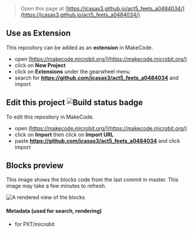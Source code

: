 
> Open this page at [https://jcasas3.github.io/act5_feets_a0484034/](https://jcasas3.github.io/act5_feets_a0484034/)

## Use as Extension

This repository can be added as an **extension** in MakeCode.

* open [https://makecode.microbit.org/](https://makecode.microbit.org/)
* click on **New Project**
* click on **Extensions** under the gearwheel menu
* search for **https://github.com/jcasas3/act5_feets_a0484034** and import

## Edit this project ![Build status badge](https://github.com/jcasas3/act5_feets_a0484034/workflows/MakeCode/badge.svg)

To edit this repository in MakeCode.

* open [https://makecode.microbit.org/](https://makecode.microbit.org/)
* click on **Import** then click on **Import URL**
* paste **https://github.com/jcasas3/act5_feets_a0484034** and click import

## Blocks preview

This image shows the blocks code from the last commit in master.
This image may take a few minutes to refresh.

![A rendered view of the blocks](https://github.com/jcasas3/act5_feets_a0484034/raw/master/.github/makecode/blocks.png)

#### Metadata (used for search, rendering)

* for PXT/microbit
<script src="https://makecode.com/gh-pages-embed.js"></script><script>makeCodeRender("{{ site.makecode.home_url }}", "{{ site.github.owner_name }}/{{ site.github.repository_name }}");</script>
